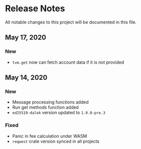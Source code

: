 # Release Notes
All notable changes to this project will be documented in this file.

## May 17, 2020
### New
- `tvm.get` now can fetch account data if it is not provided

## May 14, 2020
### New
- Message processing functions added
- Run get methods function added
- `ed25519-dalek` version updated to `1.0.0-pre.3`

### Fixed
- Panic in fee calculation under WASM
- `reqwest` crate version synced in all projects

